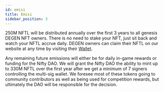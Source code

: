 ```yaml
---
id: emisi
title: Emisi
sidebar_position: 3
---
```


250M NFTL will be distributed annually over the first 3 years to all genesis DEGEN NFT owners. There is no need to stake your NFT, just sit back and watch your NFTL accrue daily. DEGEN owners can claim their NFTL on our website at any time by visiting their [Wallet](https://nifty-league.com/wallet).

Any remaining future emissions will either be for daily in-game rewards or funding for the Nifty DAO. We will grant the Nifty DAO the ability to mint up to 330M NFTL over the first year after we get a minimum of 7 signers controlling the multi-sig wallet. We foresee most of these tokens going to community contributors as well as being used for competition rewards, but ultimately the DAO will be responsible for the decision.
